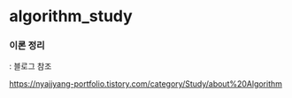 # algorithm_study


### <b>이론 정리</b>

: 블로그 참조

https://nyajjyang-portfolio.tistory.com/category/Study/about%20Algorithm
